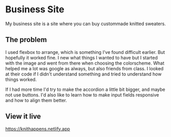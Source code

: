 # Business Site
My business site is a site where you can buy custommade knitted sweaters. 

## The problem
I used flexbox to arrange, which is something I've found difficult earlier. But hopefully it worked fine. I new what things I wanted to have but I started with the image and went from there when choosing the colorscheme. 
What helped me a lot was google as always, but also friends from class. I looked at their code if I didn't understand something and tried to understand how things worked. 

If I had more time I'd try to make the accordion a little bit bigger, and maybe not use buttons. I'd also like to learn how to make input fields responsive and how to align them better. 

## View it live
https://knithappens.netlify.app
